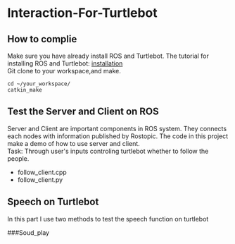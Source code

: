 Interaction-For-Turtlebot
========== 
How to complie  
----------  
Make sure you have already install ROS and Turtlebot. The tutorial for installing ROS and Turtlebot: [installation](http://wiki.ros.org/)  
Git clone to your workspace,and make. 

    cd ~/your_workspace/
    catkin_make
    
Test the Server and Client on ROS
----------
Server and Client are important components in ROS system. They connects each nodes with information published by Rostopic.
The code in this project make a demo of how to use server and client.  
Task: Through user's inputs controling turtlebot whether to follow the people.  
* follow_client.cpp  
* follow_client.py

Speech on Turtlebot
---------
In this part I use two methods to test the speech function on turtlebot  

###Soud_play
